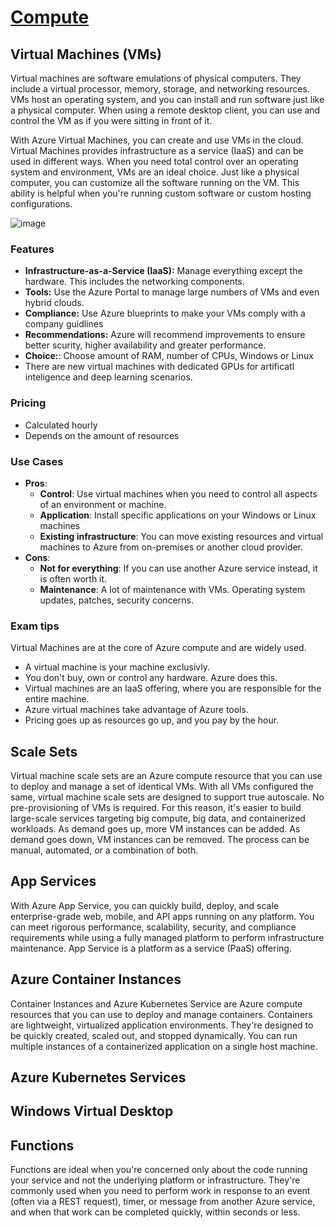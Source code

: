 # [Compute](https://learn.microsoft.com/hu-hu/training/modules/azure-compute-fundamentals/?WT.mc_id=ACloudGuru_Learn_multiple-learn-wwl)

## Virtual Machines (VMs)
Virtual machines are software emulations of physical computers. They include a virtual processor, memory, storage, and networking resources. VMs host an operating system, and you can install and run software just like a physical computer. When using a remote desktop client, you can use and control the VM as if you were sitting in front of it.

With Azure Virtual Machines, you can create and use VMs in the cloud. Virtual Machines provides infrastructure as a service (IaaS) and can be used in different ways. When you need total control over an operating system and environment, VMs are an ideal choice. Just like a physical computer, you can customize all the software running on the VM. This ability is helpful when you're running custom software or custom hosting configurations.

![image](https://user-images.githubusercontent.com/48266482/219572969-0af6cc89-389e-40d2-98b5-19be2428a082.png)

### Features
- **Infrastructure-as-a-Service (IaaS):** Manage everything except the hardware. This includes the networking components.
- **Tools:** Use the Azure Portal to manage large numbers of VMs and even hybrid clouds.
- **Compliance:** Use Azure blueprints to make your VMs comply with a company guidlines
- **Recommendations:** Azure will recommend improvements to ensure better scurity, higher availability and greater performance.
- **Choice:**: Choose amount of RAM, number of CPUs, Windows or Linux
- There are new virtual machines with dedicated GPUs for artificatl inteligence and deep learning scenarios.

### Pricing
- Calculated hourly
- Depends on the amount of resources

### Use Cases
- **Pros**:
  - **Control**: Use virtual machines when you need to control all aspects of an environment or machine.
  - **Application**: Install specific applications on your Windows or Linux machines
  - **Existing infrastructure**: You can move existing resources and virtual machines to Azure from on-premises or another cloud provider.
- **Cons**:
  - **Not for everything**: If you can use another Azure service instead, it is often worth it.
  -  **Maintenance**: A lot of maintenance with VMs. Operating system updates, patches, security concerns.
  
### Exam tips
Virtual Machines are at the core of Azure compute and are widely used.
- A virtual machine is your machine exclusivly.
- You don't buy, own or control any hardware. Azure does this.
- Virtual machines are an IaaS offering, where you are responsible for the entire machine.
- Azure virtual machines take advantage of Azure tools.
- Pricing goes up as resources go up, and you pay by the hour.

## Scale Sets
Virtual machine scale sets are an Azure compute resource that you can use to deploy and manage a set of identical VMs. With all VMs configured the same, virtual machine scale sets are designed to support true autoscale. No pre-provisioning of VMs is required. For this reason, it's easier to build large-scale services targeting big compute, big data, and containerized workloads. As demand goes up, more VM instances can be added. As demand goes down, VM instances can be removed. The process can be manual, automated, or a combination of both.

## App Services
With Azure App Service, you can quickly build, deploy, and scale enterprise-grade web, mobile, and API apps running on any platform. You can meet rigorous performance, scalability, security, and compliance requirements while using a fully managed platform to perform infrastructure maintenance. App Service is a platform as a service (PaaS) offering.

## Azure Container Instances
Container Instances and Azure Kubernetes Service are Azure compute resources that you can use to deploy and manage containers. Containers are lightweight, virtualized application environments. They're designed to be quickly created, scaled out, and stopped dynamically. You can run multiple instances of a containerized application on a single host machine.

## Azure Kubernetes Services

## Windows Virtual Desktop

## Functions
Functions are ideal when you're concerned only about the code running your service and not the underlying platform or infrastructure. They're commonly used when you need to perform work in response to an event (often via a REST request), timer, or message from another Azure service, and when that work can be completed quickly, within seconds or less.
